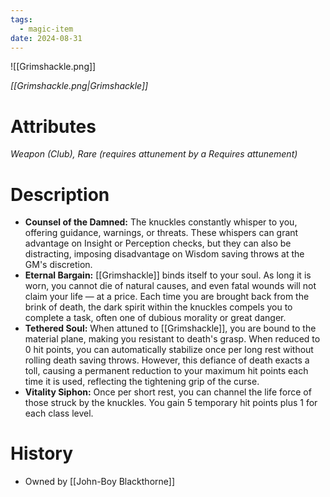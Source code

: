 ```yaml
---
tags:
  - magic-item
date: 2024-08-31
---
```

![[Grimshackle.png]]

*[[Grimshackle.png|Grimshackle]]*
# Attributes

*Weapon (Club), Rare (requires attunement by a Requires attunement)*
# Description

- **Counsel of the Damned:** The knuckles constantly whisper to you, offering guidance, warnings, or threats. These whispers can grant advantage on Insight or Perception checks, but they can also be distracting, imposing disadvantage on Wisdom saving throws at the GM's discretion.
- **Eternal Bargain:** [[Grimshackle]] binds itself to your soul. As long it is worn, you cannot die of natural causes, and even fatal wounds will not claim your life — at a price. Each time you are brought back from the brink of death, the dark spirit within the knuckles compels you to complete a task, often one of dubious morality or great danger.
- **Tethered Soul:** When attuned to [[Grimshackle]], you are bound to the material plane, making you resistant to death's grasp. When reduced to 0 hit points, you can automatically stabilize once per long rest without rolling death saving throws. However, this defiance of death exacts a toll, causing a permanent reduction to your maximum hit points each time it is used, reflecting the tightening grip of the curse.
- **Vitality Siphon:** Once per short rest, you can channel the life force of those struck by the knuckles. You gain 5 temporary hit points plus 1 for each class level.

# History
- Owned by [[John-Boy Blackthorne]]